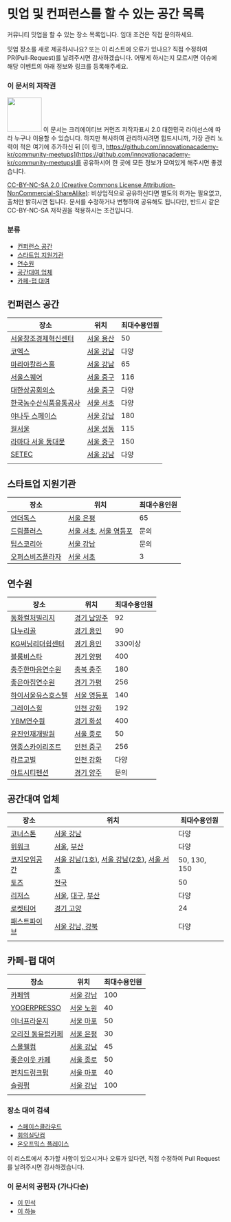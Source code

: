 # 밋업 및 컨퍼런스를 할 수 있는 공간 목록

커뮤니티 밋업을 할 수 있는 장소 목록입니다. 임대 조건은 직접 문의하세요.

밋업 장소를 새로 제공하시나요? 또는 이 리스트에 오류가 있나요?
직접 수정하여 PR(Pull-Request)를 날려주시면 감사하겠습니다.
어떻게 하시는지 모르시면 이슈에 해당 이벤트의 아래 정보와 링크를 등록해주세요.

### 이 문서의 저작권 
<img src="https://mirrors.creativecommons.org/presskit/buttons/88x31/png/by-nc-sa.png" width="80px"></img> 
이 문서는 크리에이티브 커먼즈 저작자표시 2.0 대한민국 라이선스에 따라 
누구나 이용할 수 있습니다. 하지만 복사하여 관리하시려면 힘드시니까,
가장 관리 노력이 적은 여기에 추가하신 뒤 [이 링크, https://github.com/innovationacademy-kr/community-meetups](https://github.com/innovationacademy-kr/community-meetups)를 
공유하시어 한 곳에 모든 정보가 모여있게 해주시면 좋겠습니다. 

[CC-BY-NC-SA 2.0 (Creative Commons License Attribution-NonCommercial-ShareAlike)](https://creativecommons.org/licenses/by-nc-sa/2.0/): 
비상업적으로 공유하신다면 별도의 허가는 필요없고, 출처만 밝히시면 됩니다.
문서를 수정하거나 변형하여 공유해도 됩니다만, 반드시 같은 CC-BY-NC-SA
저작권을 적용하시는 조건입니다.

### 분류
* [컨퍼런스 공간](#컨퍼런스-공간)
* [스타트업 지원기관](#스타트업-지원기관)
* [연수원](#연수원)
* [공간대여 업체](#공간대여-업체)
* [카페-펍 대여](#카페-펍-대여)

## 컨퍼런스 공간

| 장소                                                         | 위치                                               | 최대수용인원 |
| ------------------------------------------------------------ | -------------------------------------------------- | ------------ |
| [서울창조경제혁신센터](https://ccei.creativekorea.or.kr/seoul/service/reserve_step1.do) | [서울 용산](https://goo.gl/maps/2fCoT3ajEWmkevFF9) | 50           |
| [코엑스](http://lmsweb.coex.co.kr/main/main.mvc)             | [서울 강남](https://goo.gl/maps/QMvHkDosPJyViSe97) | 다양         |
| [마리아칼라스홀](https://mariacallashall.modoo.at/)          | [서울 강남](https://goo.gl/maps/t1RDFK6eejWks2XS9) | 65           |
| [서울스퀘어](http://seoulsquare.com/service4/login.asp)      | [서울 중구](https://goo.gl/maps/Un4yU6fDanxzrPrF7) | 116          |
| [대한상공회의소](https://www.korcham.net/nCham/Service/RentMeetRoom/appl/RentCalendar_new.asp) | [서울 중구](https://goo.gl/maps/ZopaLVjrKZSqcTUt9) | 다양         |
| [한국농수산식품유통공사](https://www.at.or.kr/ac/reserve/acko312000/roomSelect.action) | [서울 서초](https://goo.gl/maps/tBJNeiDnkzKrEFgk7) | 다양         |
| [야나두 스페이스](https://www.spacecloud.kr/space/8417)      | [서울 강남](https://goo.gl/maps/C13FHdRPiMP9LUgLA) | 180          |
| [월서울](https://www.spacecloud.kr/space/1597)               | [서울 성동](https://goo.gl/maps/Qj34mmVeRrVfLyDZ7) | 115          |
| [라마다 서울 동대문](http://www.ramadaddm.com/banquet/ballroom.html) | [서울 중구](https://goo.gl/maps/8YnTKCCp81eVDU5L9) | 150          |
| [SETEC](http://www.setec.or.kr/dis/rent/rent05.do)           | [서울 강남](https://goo.gl/maps/dY6h1qT914xbLzcWA) | 다양         |
|                                                              |                                                    |              |

## 스타트업 지원기관

| 장소                                                         | 위치                                                         | 최대수용인원 |
| ------------------------------------------------------------ | ------------------------------------------------------------ | ------------ |
| [언더독스](http://underdogs.co.kr/underspace/)               | [서울 은평](https://goo.gl/maps/XJuY7kQgCop95tEn8)           | 65           |
| [드림플러스](https://www.dreamplus.asia/center/gangnam)      | [서울 서초](https://goo.gl/maps/DxpirusvFc6G5bRX8), [서울 영등포](https://goo.gl/maps/n1tAqFtQWurhasHp7) | 문의         |
| [팁스코리아](http://www.jointips.or.kr/bbs/board.php?bo_table=campus_bldg) | [서울 강남](https://goo.gl/maps/HgMGfjoMh9xfAPPf6)           | 문의         |
| [오퍼스비즈플라자](http://www.opusbiz.kr/)                   | [서울 서초](https://goo.gl/maps/5QhPNxLrY4kCL3RQ6)           | 3            |

## 연수원

| 장소                                                         | 위치                                                 | 최대수용인원 |
| ------------------------------------------------------------ | ---------------------------------------------------- | ------------ |
| [동화컬처빌리지](http://www.dongwhaculturevillage.com/guide/guide_01.asp) | [경기 남양주](https://goo.gl/maps/6GNCMjxMgcU6WZSRA) | 92           |
| [다누리골](http://www.danurigol.com/modules/reservation_pension/pr_calendar.html) | [경기 용인](https://goo.gl/maps/T7w2j7NUCBjJ3qoP7)   | 90           |
| [KG써닝리더쉽센터](http://www.sunningleader.co.kr/guide/guide01.php) | [경기 용인](https://goo.gl/maps/Pg6xm6JExoD7qbiF6)   | 330이상      |
| [블룸비스타](http://www.bloomvista.co.kr/reservation/reservation03.html) | [경기 양평](https://goo.gl/maps/VWvqZVjst5udMfP66)   | 400          |
| [충주한마음연수원](http://www.scgoneheart.co.kr/hanmaum/Accou/accou01.jsp?menuId=31) | [충북 충주](https://goo.gl/maps/yLZup3DWSwhN471k7)   | 180          |
| [좋은아침연수원](http://www.gmhrd.com/sub03/sub02.php?mNum=3&sNum=2) | [경기 가평](https://goo.gl/maps/2GNWHNMaSBFVxfCG8)   | 256          |
| [하이서울유스호스텔](http://hiseoulyh.com/group-reservation/) | [서울 영등포](https://goo.gl/maps/VMG7eAawCqmYtcmX8) | 140          |
| [그레이스힐](http://www.scggracehill.co.kr/)                 | [인천 강화](https://goo.gl/maps/jmUkZMqcVFgLLGiw7)   | 192          |
| [YBM연수원](https://www.ybmacademy.com/reservation/reservApply) | [경기 화성](https://goo.gl/maps/w46ouxaQiH7YVBrP6)   | 400          |
| [유진인재개발원](http://hrd.eugenes.co.kr/)                  | [서울 종로](https://goo.gl/maps/55CcGRYEW5LzWMLN7)   | 50           |
| [영종스카이리조트](http://www.yjskyresort.com/board/board_read.aspx?board_idx=479&page=1&board_code=4007) | [인천 중구](https://goo.gl/maps/7k5dMV9TAHz3extK8)   | 256          |
| [라르고빌](http://www.largoville.com/pages/page6_2_2.php?is_re=resort) | [인천 강화](https://goo.gl/maps/zE4ZuB97EAMQQqJN9)   | 다양         |
| [아트시티펜션](http://www.artcityps.com/index.php)           | [경기 양주](https://goo.gl/maps/UZivf4zHDcZ4JBmm6)   | 문의         |

## 공간대여 업체

| 장소                                                         | 위치                                                         | 최대수용인원 |
| ------------------------------------------------------------ | ------------------------------------------------------------ | ------------ |
| [코너스톤](http://kornerstonespace.com/%ec%9d%b4%ec%9a%a9%ec%95%88%eb%82%b4/) | [서울 강남](https://goo.gl/maps/JfrWeGEgSMN8m4dZ8)           | 다양         |
| [위워크](https://www.wework.com/ko-KR)                       | [서울](https://www.wework.com/ko-KR/l/seoul), [부산](https://www.wework.com/ko-KR/l/busan) | 다양         |
| [코지모임공간](http://www.cozymoim.com/bbs/write/bbs_reservation) | [서울 강남(1호)](https://goo.gl/maps/yXY1e1hFkYoDaftu8), [서울 강남(2호)](https://goo.gl/maps/FBXAN52F86bHDjeh6), [서울 서초](https://goo.gl/maps/TiZLCp1eneJfWtucA) | 50, 130, 150 |
| [토즈](https://www.toz.co.kr/boothSearch)                    | [전국](https://www.toz.co.kr/branchSearch)                   | 50           |
| [리저스](https://www.regus.co.kr/)                           | [서울](https://www.regus.co.kr/workspace/korea-republic-of/%E1%84%89%E1%85%A5%E1%84%8B%E1%85%AE%E1%86%AF%E1%84%89%E1%85%B5), [대구](https://www.regus.co.kr/workspace/korea-republic-of/%E1%84%83%E1%85%A2%E1%84%80%E1%85%AE%E1%84%80%E1%85%AA%E1%86%BC%E1%84%8B%E1%85%A7%E1%86%A8%E1%84%89%E1%85%B5), [부산](https://www.regus.co.kr/workspace/korea-republic-of/%E1%84%87%E1%85%AE%E1%84%89%E1%85%A1%E1%86%AB%E1%84%80%E1%85%AA%E1%86%BC%E1%84%8B%E1%85%A7%E1%86%A8%E1%84%89%E1%85%B5) | 다양         |
| [로켓티어](http://rocketeer.kr/plan-price/)                  | [경기 고양](https://goo.gl/maps/KLsvZtjtFrQcUYnY6)           | 24           |
| [패스트파이브](https://www.fastfive.co.kr/visit-us/)         | [서울 강남, 강북](https://www.fastfive.co.kr/)               | 다양         |
|                                                              |                                                              |              |

## 카페-펍 대여

| 장소                                                      | 위치                                               | 최대수용인원 |
| --------------------------------------------------------- | -------------------------------------------------- | ------------ |
| [카페엠](https://mariacallashall.modoo.at/)               | [서울 강남](https://goo.gl/maps/t1RDFK6eejWks2XS9) | 100          |
| [YOGERPRESSO](https://783391.wixsite.com/moime/about_us)  | [서울 노원](https://goo.gl/maps/b3QtvEs6yZvspTBcA) | 40           |
| [이너프라운지](https://www.spacecloud.kr/space/549)       | [서울 마포](https://goo.gl/maps/27GUXwoeCSVv4GLr7) | 50           |
| [오리진 동유럽카페](https://www.spacecloud.kr/space/8112) | [서울 은평](https://goo.gl/maps/WV12MQ8nWrBpAEBG9) | 30           |
| [스몰웰컴](https://www.spacecloud.kr/space/13310)         | [서울 강남](https://goo.gl/maps/4SXJSFs2wXkoTWbt8) | 45           |
| [좋은이웃 카페](https://www.spacecloud.kr/space/7392)     | [서울 종로](https://www.spacecloud.kr/space/7392)  | 50           |
| [펀치드렁크펍](https://www.spacecloud.kr/space/2969)      | [서울 마포](https://goo.gl/maps/pjpXigtzoDZjmz7w5) | 40           |
| [슬링펍](https://www.spacecloud.kr/space/634)             | [서울 강남](https://goo.gl/maps/mnAqRn43kt6DMide8) | 100          |
|                                                           |                                                    |              |

### 장소 대여 검색

* [스페이스클라우드](https://www.spacecloud.kr/)
* [회의실닷컴](https://회의실.com/?utm_source=google&utm_medium=cpc&utm_campaign=clickchoice&gclid=Cj0KCQjwv8nqBRDGARIsAHfR9wCuL9V-MYGVYMHyyjRfkqH7NLSnEdTmqV7zf6rzxVIczgc7zR2DGnMaAo9wEALw_wcB)
* [온오프믹스 플레이스](https://place.onoffmix.com/)

이 리스트에서 추가할 사항이 있으시거나
오류가 있다면,  직접 수정하여 Pull Request를 날려주시면 감사하겠습니다.

### 이 문서의 공헌자 (가나다순)

- [이 민석](mailto:ykhl1itj@gmail.com)
- [이 하늘](mailto:lee.haneul@gmail.com)


